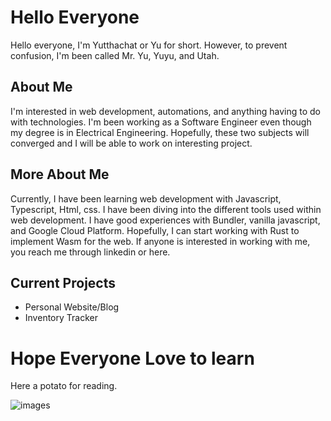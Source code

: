 # Hello Everyone

Hello everyone, I'm Yutthachat or Yu for short.
However, to prevent confusion, I'm been called Mr. Yu, Yuyu, and Utah.

## About Me 
I'm interested in web development, automations, and anything having to do with technologies.
I'm been working as a Software Engineer even though my degree is in Electrical Engineering.
Hopefully, these two subjects will converged and I will be able to work on interesting project.

## More About Me
Currently, I have been learning web development with Javascript, Typescript, Html, css.
I have been diving into the different tools used within web development.
I have good experiences with Bundler, vanilla javascript, and Google Cloud Platform.
Hopefully, I can start working with Rust to implement Wasm
for the web.
If anyone is interested in working with me, you reach me through linkedin or here.

## Current Projects
* Personal Website/Blog
* Inventory Tracker

# Hope Everyone Love to learn

Here a potato for reading.

![images](https://user-images.githubusercontent.com/34362536/172540609-414b1ebc-744d-4003-bba1-20c363cd7700.jpeg)

<!---
yutthachat/yutthachat is a ✨ special ✨ repository because its `README.md` (this file) appears on your GitHub profile.
You can click the Preview link to take a look at your changes.
--->
